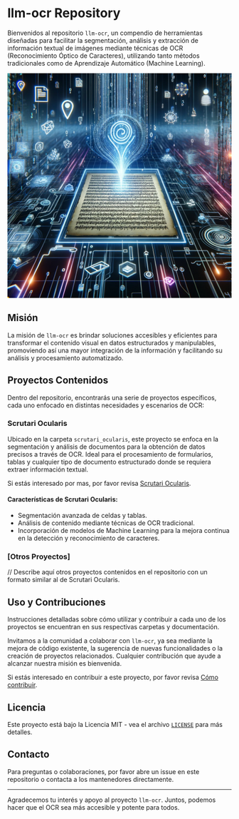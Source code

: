 # llm-ocr Repository

Bienvenidos al repositorio `llm-ocr`, un compendio de herramientas diseñadas para facilitar la segmentación, análisis y extracción de información textual de imágenes mediante técnicas de OCR (Reconocimiento Óptico de Caracteres), utilizando tanto métodos tradicionales como de Aprendizaje Automático (Machine Learning).

![Visualiza](Visualize_an_abstract_concept_of_a_OCR_processing_electoral_telegram.png)

## Misión

La misión de `llm-ocr` es brindar soluciones accesibles y eficientes para transformar el contenido visual en datos estructurados y manipulables, promoviendo así una mayor integración de la información y facilitando su análisis y procesamiento automatizado.

## Proyectos Contenidos

Dentro del repositorio, encontrarás una serie de proyectos específicos, cada uno enfocado en distintas necesidades y escenarios de OCR:

### Scrutari Ocularis

Ubicado en la carpeta `scrutari_ocularis`, este proyecto se enfoca en la segmentación y análisis de documentos para la obtención de datos precisos a través de OCR. Ideal para el procesamiento de formularios, tablas y cualquier tipo de documento estructurado donde se requiera extraer información textual.

Si estás interesado por mas, por favor revisa [Scrutari Ocularis](./scrutari_ocularis/README.md).

#### Características de Scrutari Ocularis:

- Segmentación avanzada de celdas y tablas.
- Análisis de contenido mediante técnicas de OCR tradicional.
- Incorporación de modelos de Machine Learning para la mejora continua en la detección y reconocimiento de caracteres.

### [Otros Proyectos]

// Describe aquí otros proyectos contenidos en el repositorio con un formato similar al de Scrutari Ocularis.

## Uso y Contribuciones

Instrucciones detalladas sobre cómo utilizar y contribuir a cada uno de los proyectos se encuentran en sus respectivas carpetas y documentación.

Invitamos a la comunidad a colaborar con `llm-ocr`, ya sea mediante la mejora de código existente, la sugerencia de nuevas funcionalidades o la creación de proyectos relacionados. Cualquier contribución que ayude a alcanzar nuestra misión es bienvenida.

Si estás interesado en contribuir a este proyecto, por favor revisa [Cómo contribuir](CONTRIBUTING.md).

## Licencia

Este proyecto está bajo la Licencia MIT - vea el archivo [`LICENSE`](LICENSE) para más detalles.

## Contacto

Para preguntas o colaboraciones, por favor abre un issue en este repositorio o contacta a los mantenedores directamente.

---

Agradecemos tu interés y apoyo al proyecto `llm-ocr`. Juntos, podemos hacer que el OCR sea más accesible y potente para todos.